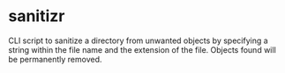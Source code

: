 # sanitizr
CLI script to sanitize a directory from unwanted objects by specifying a string within the file name and the extension of the file. Objects found will be permanently removed.
